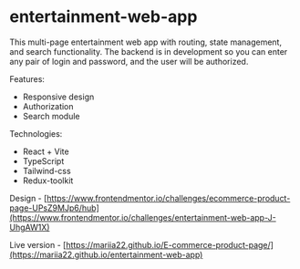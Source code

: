 # entertainment-web-app
This multi-page entertainment web app with routing, state management, and search functionality. The backend is in development so you can enter any pair of login and password, and the user will be authorized.

Features:
<ul>
<li>Responsive design</li>
<li>Authorization</li>
<li>Search module</li>
</ul>
Technologies:
<ul>
<li>React + Vite</li>
<li>TypeScript</li>
<li>Tailwind-css</li>
<li>Redux-toolkit</li>
</ul>

Design - [https://www.frontendmentor.io/challenges/ecommerce-product-page-UPsZ9MJp6/hub](https://www.frontendmentor.io/challenges/entertainment-web-app-J-UhgAW1X)

Live version - [https://mariia22.github.io/E-commerce-product-page/](https://mariia22.github.io/entertainment-web-app)
